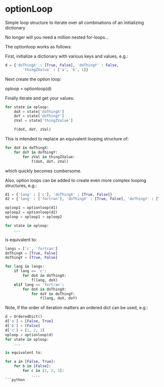 # optionLoop
Simple loop structure to iterate over all combinations of an initializing dictionary

No longer will you need a million nested for-loops...

The optionloop works as follows:

First, initialize a dictionary with various keys and values, e.g.:

```python
d = {'doThingX' : [True, False], 'doThingY' : False,
		'thingZValue' : ['a', 'b', 1]}
```

Next create the option loop:

oploop = optionloop(d)

Finally iterate and get your values:

```python
for state in oploop:
	doX = state['doThingX']
	doY = state['doThingY']
	zVal = state['thingZValue']

	f(doX, doY, zVal)
```

This is intended to replace an equivalent looping structure of:

```python
for doX in doThingX:
	for doY in doThingY:
		for zVal in thingZValue:
			f(doX, doY, zVal)
```

which quickly becomes cumbersome.

Also, option loops can be added to create even more complex looping structures, e.g.:

```python
d1 = {'lang' : ['c'], 'doThingX' : [True, False]}
d2 = {'lang' : ['fortran'], 'doThingX' : [True, False], 'doThingY' : [True, False]}

oploop1 = optionloop(d1)
oploop2 = optionloop(d2)
oploop = oploop1 + oploop2

for state in oploop:
	...
```

is equivalent to:

```python
langs = ['c', 'fortran']
doThingX = [True, False]
doThingY = [True, False]

for lang in langs:
	if lang == 'c':
		for doX in doThingX:
			f(lang, doX)
	elif lang == 'fortran':
		for doX in doThingX:
			for doY in doThingY:
				f(lang, doX, doY)
```

Note, if the order of iteration matters an ordered dict can be used, e.g.:

```python
d = OrderedDict()
d['a'] = [False, True]
d['b'] = [False]
d['c'] = [1, 2, 3]
oploop = optionloop(d)
for state in oploop:
	...

is equivalent to:

for a in [False, True]:
	for b in [False]:
		for c in [1, 2, 3]:
			....
```python

